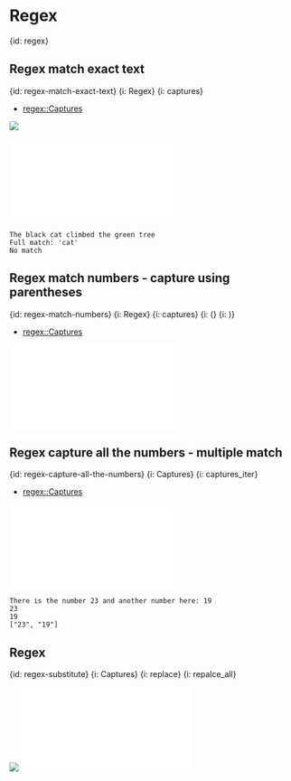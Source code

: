 # Regex
{id: regex}


## Regex match exact text
{id: regex-match-exact-text}
{i: Regex}
{i: captures}

* [regex::Captures](https://docs.rs/regex/latest/regex/struct.Captures.html)

![](examples/regex/regex-simple-match/Cargo.toml)

![](examples/regex/regex-simple-match/src/main.rs)


```
The black cat climbed the green tree
Full match: 'cat'
No match
```


## Regex match numbers - capture using parentheses
{id: regex-match-numbers}
{i: Regex}
{i: captures}
{i: (}
{i: )}

* [regex::Captures](https://docs.rs/regex/latest/regex/struct.Captures.html)

![](examples/regex/regex-match-number/src/main.rs)

## Regex capture all the numbers - multiple match
{id: regex-capture-all-the-numbers}
{i: Captures}
{i: captures_iter}

* [regex::Captures](https://docs.rs/regex/latest/regex/struct.Captures.html)

![](examples/regex/regex-capture-multiple-numbers/src/main.rs)

```
There is the number 23 and another number here: 19
23
19
["23", "19"]
```


## Regex
{id: regex-substitute}
{i: Captures}
{i: replace}
{i: repalce_all}

![](examples/regex/regex-substitute/Cargo.toml)
![](examples/regex/regex-substitute/src/main.rs)

